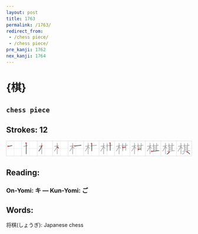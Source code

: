 ```yaml
---
layout: post
title: 1763
permalink: /1763/
redirect_from:
 - /chess piece/
 - /chess piece/
pre_kanji: 1762
nex_kanji: 1764
---
```


# {棋}

## `chess piece`

## Strokes: 12

<div class="stroke"><img src="../images/E6A38B.png" /></div>

## Reading:

### On-Yomi: キ &mdash; Kun-Yomi: ご

## Words:

将棋(しょうぎ): Japanese chess
